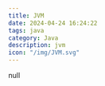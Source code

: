 ```yaml
---
title: JVM
date: 2024-04-24 16:24:22
tags: java
category: Java
description: jvm
icon: "/img/JVM.svg"
---
```


<!--more--->

null